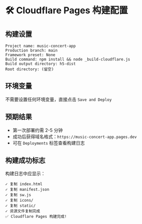 # 🛠️ Cloudflare Pages 构建配置

## 构建设置

```
Project name: music-concert-app
Production branch: main
Framework preset: None
Build command: npm install && node _build-cloudflare.js
Build output directory: h5-dist
Root directory: (留空)
```

## 环境变量

不需要设置任何环境变量，直接点击 `Save and Deploy`

## 预期结果

- 第一次部署约需 2-5 分钟
- 成功后获得域名格式：`https://music-concert-app.pages.dev`
- 可在 `Deployments` 标签查看构建日志

## 构建成功标志

构建日志中应显示：
```
✓ 复制 index.html
✓ 复制 manifest.json  
✓ 复制 sw.js
✓ 复制 icons/
✓ 复制 static/
✓ 资源文件复制完成
✅ Cloudflare Pages 构建完成!
```